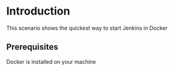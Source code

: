 # Introduction

This scenario shows the quickest way to start Jenkins in Docker

## Prerequisites

Docker is installed on your machine
